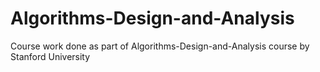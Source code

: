 # Algorithms-Design-and-Analysis
Course work done as part of Algorithms-Design-and-Analysis course by Stanford University
